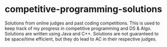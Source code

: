 # competitive-programming-solutions
Solutions from online judges and past coding competitions. This is used to keep track of my progress in competitive programming and DS & Algo. Solutions are written using Java and C++.
Solutions are not guaranteed to be space/time efficient, but they do lead to AC in their respective judges.

